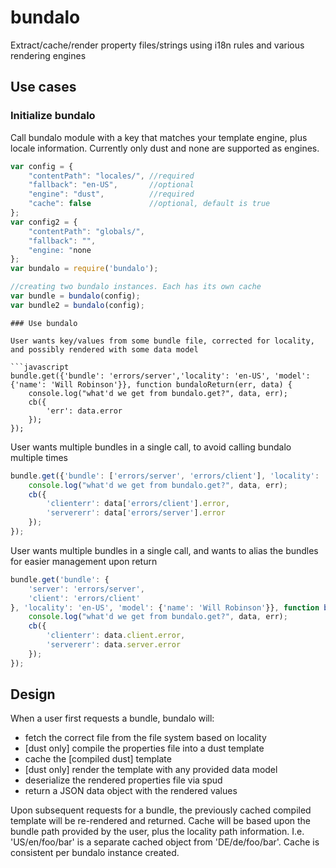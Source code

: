 # bundalo

Extract/cache/render property files/strings using i18n rules and various rendering engines

## Use cases

### Initialize bundalo

Call bundalo module with a key that matches your template engine, plus locale information.
Currently only dust and none are supported as engines.

```javascript
var config = {
	"contentPath": "locales/", //required
	"fallback": "en-US",       //optional
	"engine": "dust",          //required
	"cache": false             //optional, default is true
};
var config2 = {
	"contentPath": "globals/",
	"fallback": "",
	"engine: "none
};
var bundalo = require('bundalo');

//creating two bundalo instances. Each has its own cache
var bundle = bundalo(config);
var bundle2 = bundalo(config);

```

```
### Use bundalo

User wants key/values from some bundle file, corrected for locality, and possibly rendered with some data model

```javascript
bundle.get({'bundle': 'errors/server','locality': 'en-US', 'model': {'name': 'Will Robinson'}}, function bundaloReturn(err, data) {
	console.log("what'd we get from bundalo.get?", data, err);
	cb({
		'err': data.error
	});
});
```

User wants multiple bundles in a single call, to avoid calling bundalo multiple times

```javascript
bundle.get({'bundle': ['errors/server', 'errors/client'], 'locality': 'en-US',  'model': {'name': 'Will Robinson'}}, function bundaloReturn(err, data) {
	console.log("what'd we get from bundalo.get?", data, err);
	cb({
		'clienterr': data['errors/client'].error,
		'servererr': data['errors/server'].error
	});
});
```

User wants multiple bundles in a single call, and wants to alias the bundles for easier management upon return

```javascript
bundle.get('bundle': {
	'server': 'errors/server',
	'client': 'errors/client'
}, 'locality': 'en-US', 'model': {'name': 'Will Robinson'}}, function bundaloReturn(err, data) {
	console.log("what'd we get from bundalo.get?", data, err);
	cb({
		'clienterr': data.client.error,
		'servererr': data.server.error
	});
});
```

## Design

When a user first requests a bundle, bundalo will:
* fetch the correct file from the file system based on locality
* [dust only] compile the properties file into a dust template
* cache the [compiled dust] template
* [dust only] render the template with any provided data model
* deserialize the rendered properties file via spud
* return a JSON data object with the rendered  values

Upon subsequent requests for a bundle, the previously cached compiled template will be re-rendered and returned.
Cache will be based upon the bundle path provided by the user, plus the locality path information.
I.e. 'US/en/foo/bar' is a separate cached object from 'DE/de/foo/bar'.
Cache is consistent per bundalo instance created.